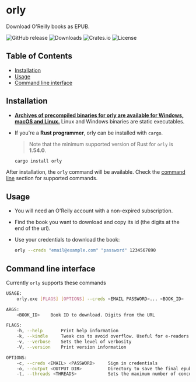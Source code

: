 # orly

Download O'Reilly books as EPUB.

![GitHub release](https://img.shields.io/github/v/release/hurlenko/orly)
![Downloads](https://img.shields.io/github/downloads/hurlenko/orly/latest/total)
![Crates.io](https://img.shields.io/crates/d/orly)
![License](https://img.shields.io/badge/license-MIT-blue.svg)

## Table of Contents

- [Installation](#installation)
- [Usage](#usage)
- [Command line interface](#command-line-interface)

## Installation

- **[Archives of precompiled binaries for orly are available for Windows,
macOS and Linux.](https://github.com/hurlenko/orly/releases)** Linux and
Windows binaries are static executables.

- If you're a **Rust programmer**, orly can be installed with `cargo`.

    > Note that the minimum supported version of Rust for `orly` is **1.54.0**.

    ```bash
    cargo install orly
    ```

After installation, the `orly` command will be available. Check the [command line](#command-line-interface) section for supported commands.

## Usage

- You will need an O'Reily account with a non-expired subscription.

- Find the book you want to download and copy its id (the digits at the end of the url).

- Use your credentials to download the book:

    ```bash
    orly --creds "email@example.com" "password" 1234567890
    ```

## Command line interface

Currently `orly` supports these commands

```bash
USAGE:
    orly.exe [FLAGS] [OPTIONS] --creds <EMAIL PASSWORD>... <BOOK_ID>

ARGS:
    <BOOK_ID>    Book ID to download. Digits from the URL

FLAGS:
    -h, --help       Print help information
    -k, --kindle     Tweak css to avoid overflow. Useful for e-readers
    -v, --verbose    Sets the level of verbosity
    -V, --version    Print version information

OPTIONS:
    -c, --creds <EMAIL> <PASSWORD>     Sign in credentials
    -o, --output <OUTPUT DIR>          Directory to save the final epub to [default: .]
    -t, --threads <THREADS>            Sets the maximum number of concurrent http requests [default: 20]
```
